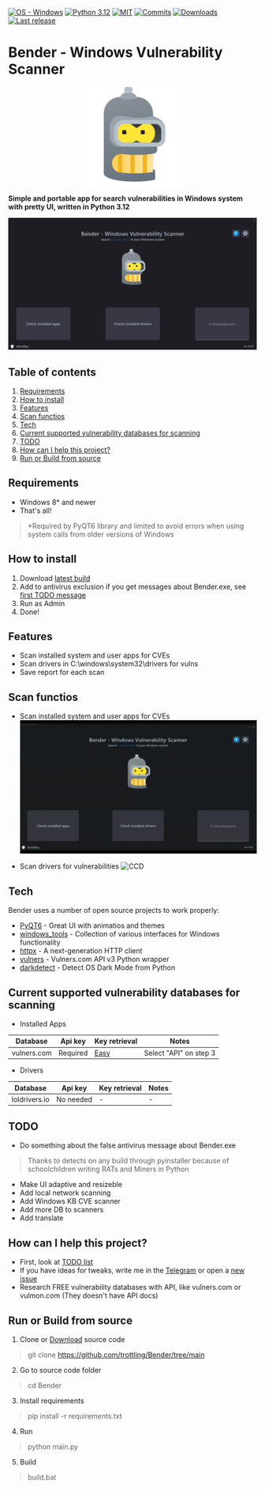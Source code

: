 [![OS - Windows](https://img.shields.io/badge/OS-Windows-blue?logo=windows&logoColor=white)](https://www.microsoft.com/")
[![Python 3.12](https://img.shields.io/badge/python-3.12-blue.svg)](https://www.python.org/downloads/)
[![MIT](https://img.shields.io/github/license/trottling/Bender)](https://github.com/trottling/Bender?tab=MIT-1-ov-file#)
[![Commits](https://img.shields.io/github/commit-activity/m/trottling/Bender)](https://github.com/trottling/Bender/commits/main/)
[![Downloads](https://img.shields.io/github/downloads/trottling/Bender/total)](https://github.com/trottling/Bender/releases/latest)
[![Last release](https://img.shields.io/github/v/release/trottling/Bender)](https://github.com/trottling/Bender/releases/latest)

# Bender - Windows Vulnerability Scanner

<div align="center">
  <img src="https://raw.githubusercontent.com/trottling/Bender/main/media/bender.png" width="200"/>
</div>

**Simple and portable app for search vulnerabilities in Windows system with pretty UI, written in Python 3.12**

![START](https://raw.githubusercontent.com/trottling/Bender/main/media/start.png)

## Table of contents
1. [Requirements](https://github.com/trottling/Bender?tab=readme-ov-file#requirements)
2. [How to install](https://github.com/trottling/Bender?tab=readme-ov-file#how-to-install)
3. [Features](https://github.com/trottling/Bender?tab=readme-ov-file#features)
4. [Scan functios](https://github.com/trottling/Bender?tab=readme-ov-file#scan-functios)
5. [Tech](https://github.com/trottling/Bender?tab=readme-ov-file#tech)
6. [Current supported vulnerability databases for scanning](https://github.com/trottling/Bender?tab=readme-ov-file#current-supported-vulnerability-databases-for-scanning)
7. [TODO](https://github.com/trottling/Bender?tab=readme-ov-file#todo)
8. [How can I help this project?](https://github.com/trottling/Bender?tab=readme-ov-file#how-can-i-help-this-project)
9. [Run or Build from source](https://github.com/trottling/Bender/edit/main/README.md#run-or-build-from-source)

## Requirements
- Windows 8* and newer
- That's all!  

> *Required by PyQT6 library and limited to avoid errors when using system calls from older versions of Windows

## How to install
1. Download [latest build](https://github.com/trottling/Bender/releases/latest)
2. Add to antivirus exclusion if you get messages about Bender.exe, see [first TODO message](https://github.com/trottling/Bender#todo)
3. Run as Admin
4. Done!

## Features

- Scan installed system and user apps for CVEs
- Scan drivers in C:\windows\system32\drivers for vulns
- Save report for each scan

## Scan functios
- Scan installed system and user apps for CVEs
![CIA](https://github.com/trottling/Bender/blob/main/media/CIA.gif?raw=true)

- Scan drivers for vulnerabilities
![CCD](https://github.com/trottling/Bender/blob/main/media/CCD.gif?raw=true)


## Tech

Bender uses a number of open source projects to work properly:

- [PyQT6] - Great UI with animatios and themes
- [windows_tools] - Collection of various interfaces for Windows functionality
- [httpx] - A next-generation HTTP client
- [vulners] - Vulners.com API v3 Python wrapper
- [darkdetect] - Detect OS Dark Mode from Python

## Current supported vulnerability databases for scanning

- Installed Apps
  
| Database | Api key | Key retrieval | Notes |
| ------ | ------ | ------ | ------ |
| vulners.com | Required | [Easy](https://vulners.com/docs/apikey/) | Select "API" on step 3 | 

- Drivers
  
| Database | Api key | Key retrieval | Notes |
| ------ | ------ | ------ | ------ |
| loldrivers.io | No needed | - | - |

## TODO
- Do something about the false antivirus message about Bender.exe
> Thanks to detects on any build through pyinstaller because of schoolchildren writing RATs and Miners in Python
- Make UI adaptive and resizeble
- Add local network scanning
- Add Windows KB CVE scanner 
- Add more DB to scanners
- Add translate

## How can I help this project?
- First, look at [TODO list](https://github.com/trottling/Bender/tree/main#todo)
- If you have ideas for tweaks, write me in the [Telegram](https://t.me/trottling) or open a [new issue](https://github.com/trottling/Bender/issues/new/choose)
- Research FREE vulnerability databases with API, like vulners.com or vulmon.com (They doesn't have API docs)

## Run or Build from source
1. Clone or [Download](https://github.com/trottling/Bender/archive/refs/heads/main.zip) source code
> git clone https://github.com/trottling/Bender/tree/main
2. Go to source code folder
> cd Bender
3. Install requirements
> pip install -r requirements.txt
4. Run
> python main.py
5. Build
> build.bat

[//]: # (These are reference links used in the body of this note and get stripped out when the markdown processor does its job. There is no need to format nicely because it shouldn't be seen. Thanks SO - http://stackoverflow.com/questions/4823468/store-comments-in-markdown-syntax)
    
   [PyQT6]: <https://doc.qt.io/qtforpython-6/>
   [windows_tools]: <https://github.com/netinvent/windows_tools>
   [httpx]: <https://www.python-httpx.org/>
   [vulners]: <https://pypi.org/project/vulners/>
   [darkdetect]: <https://github.com/albertosottile/darkdetect>
